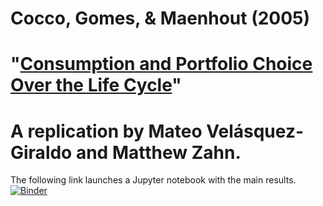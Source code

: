# Cocco, Gomes, & Maenhout (2005)

# "[Consumption and Portfolio Choice Over the Life Cycle](https://academic.oup.com/rfs/article-abstract/18/2/491/1599892)"

# A replication by Mateo Velásquez-Giraldo and Matthew Zahn.

The following link launches a Jupyter notebook with the main results.
[![Binder](https://mybinder.org/badge_logo.svg)](https://mybinder.org/v2/gh/matthew-zahn/CGMPort/develop?filepath=REMARK%2FCGM_REMARK.ipynb)
